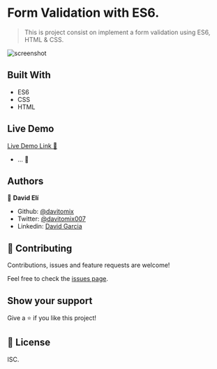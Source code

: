 # Form Validation with ES6.

> This is  project consist on implement a form validation using ES6, HTML & CSS.

![screenshot](./ok.gif)

## Built With

- ES6
- CSS
- HTML

## Live Demo

[Live Demo Link :rocket:](#) 
- ... :construction_worker:

## Authors

👤 **David Elí**

- Github: [@davitomix](https://github.com/davitomix)
- Twitter: [@davitomix007](https://twitter.com/davitomix007)
- Linkedin: [David Garcia](https://www.linkedin.com/in/davideligarcia/)

## 🤝 Contributing

Contributions, issues and feature requests are welcome!

Feel free to check the [issues page](issues/).

## Show your support

Give a ⭐️ if you like this project!

## 📝 License

ISC.
